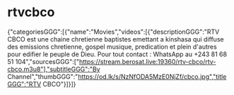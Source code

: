 # rtvcbco
{"categoriesGGG":[{"name":"Movies","videos":[{"descriptionGGG":"RTV CBCO est une chaine chretienne baptistes emettant a kinshasa qui diffuse des emissions chretienne, gospel musique, predication et plein d'autres pour edifier le peuple de Dieu. Pour tout contact : WhatsApp au +243 81 68 51 104","sourcesGGG":["https://stream.berosat.live:19360/rtv-cbco/rtv-cbco.m3u8"],"subtitleGGG":"By Channel","thumbGGG":"https://od.lk/s/NzNfODA5MzE0NjZf/cbco.jpg","titleGGG":"RTV CBCO"}]}]}

